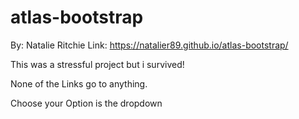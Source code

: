 # atlas-bootstrap
By: Natalie Ritchie
Link: https://natalier89.github.io/atlas-bootstrap/

This was a stressful project but i survived!

None of the Links go to anything.

Choose your Option is the dropdown